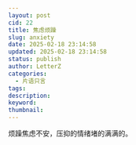 ```yaml
---
layout: post
cid: 22
title: 焦虑烦躁
slug: anxiety
date: 2025-02-18 23:14:58
updated: 2025-02-18 23:14:58
status: publish
author: LetterZ
categories: 
  - 片语只言
tags: 
description: 
keyword: 
thumbnail: 
---
```



烦躁焦虑不安，压抑的情绪堵的满满的。